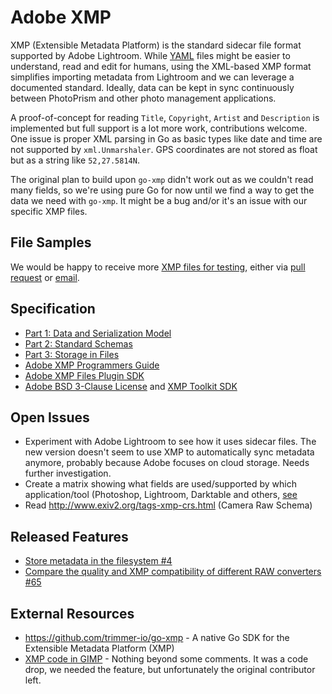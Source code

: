 # Adobe XMP

XMP (Extensible Metadata Platform) is the standard sidecar file format supported by Adobe Lightroom. While [YAML](../technologies/yaml.md) files might be easier to understand, read and edit for humans, using the XML-based XMP format simplifies importing metadata from Lightroom and we can leverage a documented standard. Ideally, data can be kept in sync continuously between PhotoPrism and other photo management applications.

A proof-of-concept for reading `Title`, `Copyright`, `Artist` and `Description` is implemented but full support is a lot more work, contributions welcome. One issue is proper XML parsing in Go as basic types like date and time are not supported by `xml.Unmarshaler`. GPS coordinates are not stored as float but as a string like `52,27.5814N`.

The original plan to build upon `go-xmp` didn't work out as we couldn't read many fields, so we're using pure Go for now until we find a way to get the data we need with `go-xmp`. It might be a bug and/or it's an issue with our specific XMP files.

## File Samples

We would be happy to receive more [XMP files for testing](https://github.com/photoprism/photoprism/tree/develop/internal/meta/testdata), either via [pull request](../pull-requests.md) or [email](https://photoprism.app/contact).

## Specification

- [Part 1: Data and Serialization Model](https://dl.photoprism.app/pdf/20120101-Adobe_XMP_Specification_Part_1.pdf)
- [Part 2: Standard Schemas](https://dl.photoprism.app/pdf/20120101-Adobe_XMP_Specification_Part_2.pdf)
- [Part 3: Storage in Files](https://dl.photoprism.app/pdf/20120101-Adobe_XMP_Specification_Part_3.pdf) 
- [Adobe XMP Programmers Guide](https://dl.photoprism.app/pdf/20120101-Adobe_XMP_Programmers_Guide.pdf)
- [Adobe XMP Files Plugin SDK](https://dl.photoprism.app/pdf/20120101-Adobe_XMP_Files_Plugin_SDK.pdf)
- [Adobe BSD 3-Clause License](https://dl.photoprism.app/pdf/20120101-Adobe_XMP_Specification_License.txt) and [XMP Toolkit SDK](https://github.com/adobe/XMP-Toolkit-SDK)

## Open Issues

- Experiment with Adobe Lightroom to see how it uses sidecar files. The new version doesn't seem to use XMP to automatically sync metadata anymore, probably because Adobe focuses on cloud storage. Needs further investigation.
- Create a matrix showing what fields are used/supported by which application/tool (Photoshop, Lightroom, Darktable and others, [see](../media/raw.md)
- Read http://www.exiv2.org/tags-xmp-crs.html (Camera Raw Schema)

## Released Features

- [Store metadata in the filesystem #4](https://github.com/photoprism/photoprism/issues/4)
- [Compare the quality and XMP compatibility of different RAW converters #65](https://github.com/photoprism/photoprism/issues/65)

## External Resources

- https://github.com/trimmer-io/go-xmp - A native Go SDK for the Extensible Metadata Platform (XMP)
- [XMP code in GIMP](https://gitlab.gnome.org/GNOME/gimp/tree/master/plug-ins/metadata) - Nothing beyond some comments. It was a code drop, we needed the feature, but unfortunately the original contributor left.
